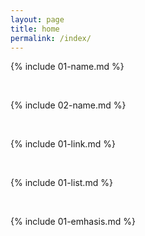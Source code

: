 ```yaml
--- 
layout: page 
title: home
permalink: /index/
--- 
```







{% include 01-name.md %}

<br>

{% include 02-name.md %}

<br>

{% include 01-link.md %}

<br>

{% include 01-list.md %}

<br>

{% include 01-emhasis.md %}
